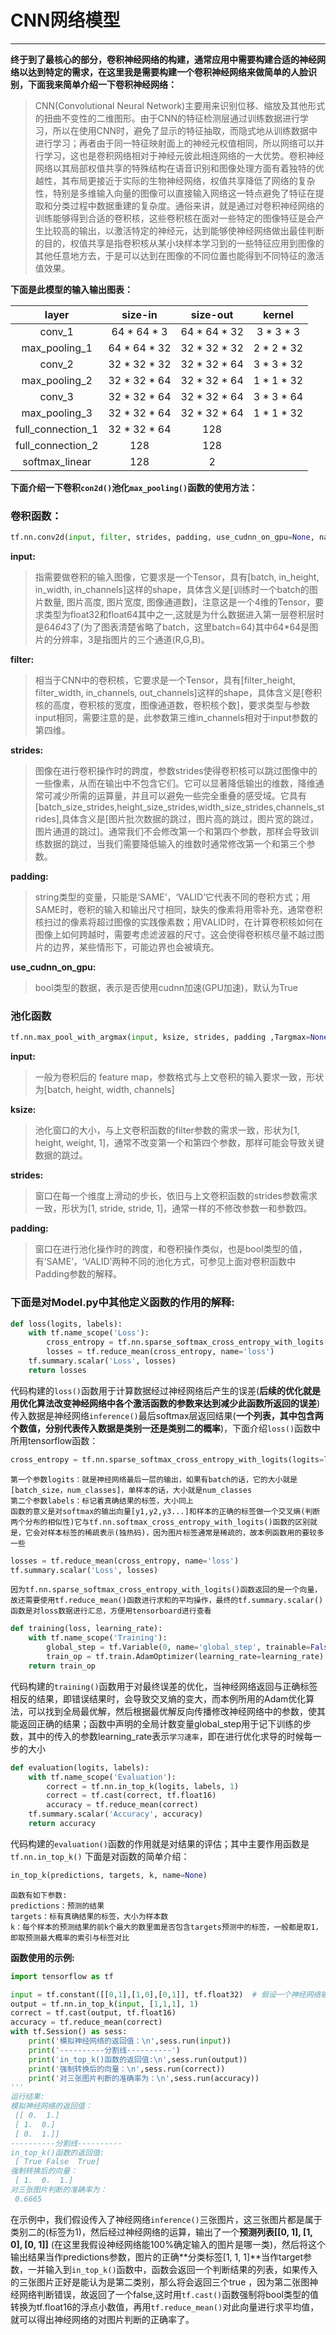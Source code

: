 ﻿# CNN网络模型



---

**终于到了最核心的部分，卷积神经网络的构建，通常应用中需要构建合适的神经网络以达到特定的需求，在这里我是需要构建一个卷积神经网络来做简单的人脸识别，下面我来简单介绍一下卷积神经网络：**
>CNN(Convolutional Neural Network)主要用来识别位移、缩放及其他形式的扭曲不变性的二维图形。由于CNN的特征检测层通过训练数据进行学习，所以在使用CNN时，避免了显示的特征抽取，而隐式地从训练数据中进行学习；再者由于同一特征映射面上的神经元权值相同，所以网络可以并行学习，这也是卷积网络相对于神经元彼此相连网络的一大优势。卷积神经网络以其局部权值共享的特殊结构在语音识别和图像处理方面有着独特的优越性，其布局更接近于实际的生物神经网络，权值共享降低了网络的复杂性，特别是多维输入向量的图像可以直接输入网络这一特点避免了特征在提取和分类过程中数据重建的复杂度。通俗来讲，就是通过对卷积神经网络的训练能够得到合适的卷积核，这些卷积核在面对一些特定的图像特征是会产生比较高的输出，以激活特定的神经元，达到能够使神经网络做出最佳判断的目的，权值共享是指卷积核从某小块样本学习到的一些特征应用到图像的其他任意地方去，于是可以达到在图像的不同位置也能得到不同特征的激活值效果。

**下面是此模型的输入输出图表：**

|layer|size-in|size-out|kernel|
|:-:|:-:|:-:|:-:|
|conv_1|64 * 64 * 3|64 * 64 * 32|3 * 3 * 3|
|max_pooling_1|64 * 64 * 32|32 * 32 * 32|2 * 2 * 32|
|conv_2|32 * 32 * 32|32 * 32 * 64|3 * 3 * 32|
|max_pooling_2|32 * 32 * 64|32 * 32 * 64|1 * 1 * 32|
|conv_3|32 * 32 * 64|32 * 32 * 64|3 * 3 * 64|
|max_pooling_3|32 * 32 * 64|32 * 32 * 64|1 * 1 * 32|
|full_connection_1|32 * 32 * 64|128||
|full_connection_2|128|128||
|softmax_linear|128|2||

**下面介绍一下卷积`con2d()`池化`max_pooling()`函数的使用方法：**

### 卷积函数：

```python
tf.nn.conv2d(input, filter, strides, padding, use_cudnn_on_gpu=None, name=None)
```

**input:**
>指需要做卷积的输入图像，它要求是一个Tensor，具有[batch, in_height, in_width, in_channels]这样的shape，具体含义是[训练时一个batch的图片数量, 图片高度, 图片宽度, 图像通道数]，注意这是一个4维的Tensor，要求类型为float32和float64其中之一,这就是为什么数据进入第一层卷积层时是64*64*3了(为了图表清楚省略了batch，这里batch=64)其中64*64是图片的分辨率，3是指图片的三个通道(R,G,B)。

**filter:**
>相当于CNN中的卷积核，它要求是一个Tensor，具有[filter_height, filter_width, in_channels, out_channels]这样的shape，具体含义是[卷积核的高度，卷积核的宽度，图像通道数，卷积核个数]，要求类型与参数input相同，需要注意的是，此参数第三维in_channels相对于input参数的第四维。

**strides:**
>图像在进行卷积操作时的跨度，参数strides使得卷积核可以跳过图像中的一些像素，从而在输出中不包含它们。它可以显著降低输出的维数，降维通常可减少所需的运算量，并且可以避免一些完全重叠的感受域。它具有[batch_size_strides,height_size_strides,width_size_strides,channels_strides],具体含义是[图片批次数据的跳过，图片高的跳过，图片宽的跳过，图片通道的跳过]。通常我们不会修改第一个和第四个参数，那样会导致训练数据的跳过，当我们需要降低输入的维数时通常修改第一个和第三个参数。

**padding:**
>string类型的变量，只能是‘SAME’，‘VALID’它代表不同的卷积方式；用SAME时，卷积的输入和输出尺寸相同，缺失的像素将用零补充，通常卷积核扫过的像素将超过图像的实践像素数；用VALID时，在计算卷积核如何在图像上如何跨越时，需要考虑滤波器的尺寸。这会使得卷积核尽量不越过图片的边界，某些情形下，可能边界也会被填充。

**use_cudnn_on_gpu:**
>bool类型的数据，表示是否使用cudnn加速(GPU加速)，默认为True

### 池化函数

```python
tf.nn.max_pool_with_argmax(input, ksize, strides, padding ,Targmax=None, name=None)
```
**input:**
>一般为卷积后的 feature map，参数格式与上文卷积的输入要求一致，形状为[batch, height, width, channels]

**ksize:**
>池化窗口的大小，与上文卷积函数的filter参数的需求一致，形状为[1, height, weight, 1]，通常不改变第一个和第四个参数，那样可能会导致关键数据的跳过。

**strides:**
>窗口在每一个维度上滑动的步长，依旧与上文卷积函数的strides参数需求一致，形状为[1, stride, stride, 1]，通常一样的不修改参数一和参数四。

**padding:**
>窗口在进行池化操作时的跨度，和卷积操作类似，也是bool类型的值，有‘SAME’，‘VALID’两种不同的池化方式，可参见上面对卷积函数中Padding参数的解释。

### 下面是对Model.py中其他定义函数的作用的解释:

```python
def loss(logits, labels):
    with tf.name_scope('Loss'):
        cross_entropy = tf.nn.sparse_softmax_cross_entropy_with_logits(logits=logits, labels=labels,name='c_entropy_per_example')
        losses = tf.reduce_mean(cross_entropy, name='loss')
    tf.summary.scalar('Loss', losses)
    return losses
```
代码构建的`loss()`函数用于计算数据经过神经网络后产生的误差(**后续的优化就是用优化算法改变神经网络中各个激活函数的参数来达到减少此函数所返回的误差**)传入数据是神经网络`inference()`最后softmax层返回结果(**一个列表，其中包含两个数值，分别代表传入数据是类别一还是类别二的概率**)，下面介绍`loss()`函数中所用tensorflow函数：

```python
cross_entropy = tf.nn.sparse_softmax_cross_entropy_with_logits(logits=logits, labels=labels,name='c_entropy_per_example')

```
    第一个参数logits：就是神经网络最后一层的输出，如果有batch的话，它的大小就是[batch_size，num_classes]，单样本的话，大小就是num_classes
    第二个参数labels：标记着真确结果的标签，大小同上
    函数的意义是对softmax的输出向量[y1,y2,y3...]和样本的正确的标签做一个交叉熵(判断两个分布的相似性)它与tf.nn.softmax_cross_entropy_with_logits()函数的区别就是，它会对样本标签的稀疏表示(独热码)，因为图片标签通常是稀疏的，故本例函数用的要较多一些
```python
losses = tf.reduce_mean(cross_entropy, name='loss')
tf.summary.scalar('Loss', losses)
```
    因为tf.nn.sparse_softmax_cross_entropy_with_logits()函数返回的是一个向量，故还需要使用tf.reduce_mean()函数进行求和的平均操作，最终的tf.summary.scalar()函数是对loss数据进行汇总，方便用tensorboard进行查看

```python
def training(loss, learning_rate):
    with tf.name_scope('Training'):
        global_step = tf.Variable(0, name='global_step', trainable=False)
        train_op = tf.train.AdamOptimizer(learning_rate=learning_rate).minimize(loss, global_step=global_step)
    return train_op
```

代码构建的`training()`函数用于对最终误差的优化，当神经网络返回与正确标签相反的结果，即错误结果时，会导致交叉熵的变大，而本例所用的Adam优化算法，可以找到全局最优解，然后根据最优解反向传播修改神经网络中的参数，使其能返回正确的结果；函数中声明的全局计数变量global_step用于记下训练的步数，其中的传入的参数learning_rate表示`学习速率`，即在进行优化求导的时候每一步的大小

```python
def evaluation(logits, labels):
    with tf.name_scope('Evaluation'):
        correct = tf.nn.in_top_k(logits, labels, 1)
        correct = tf.cast(correct, tf.float16)
        accuracy = tf.reduce_mean(correct)
    tf.summary.scalar('Accuracy', accuracy)
    return accuracy
```
代码构建的`evaluation()`函数的作用就是对结果的评估；其中主要作用函数是`tf.nn.in_top_k()` 下面是对函数的简单介绍：

```python
in_top_k(predictions, targets, k, name=None)
```
    函数有如下参数:
    predictions：预测的结果
    targets：标有真确结果的标签，大小为样本数
    k：每个样本的预测结果的前k个最大的数里面是否包含targets预测中的标签，一般都是取1，即取预测最大概率的索引与标签对比
**函数使用的示例:**
```python
import tensorflow as tf

input = tf.constant([[0,1],[1,0],[0,1]], tf.float32)  # 假设一个神经网络输出的结果
output = tf.nn.in_top_k(input, [1,1,1], 1)
correct = tf.cast(output, tf.float16)
accuracy = tf.reduce_mean(correct)
with tf.Session() as sess:
    print('模拟神经网络的返回值：\n',sess.run(input))
    print('----------分割线----------')
    print('in_top_k()函数的返回值:\n',sess.run(output))
    print('强制转换后的向量：\n',sess.run(correct))
    print('对三张图片判断的准确率为：\n',sess.run(accuracy))
'''
运行结果:
模拟神经网络的返回值：
 [[ 0.  1.]
 [ 1.  0.]
 [ 0.  1.]]
----------分割线----------
in_top_k()函数的返回值:
 [ True False  True]
强制转换后的向量：
 [ 1.  0.  1.]
对三张图片判断的准确率为：
 0.6665
```

在示例中，我们假设传入了神经网络`inference()`三张图片，这三张图片都是属于类别二的(标签为1)，然后经过神经网络的运算，输出了一个**预测列表[[0, 1], [1, 0], [0, 1]]** (在这里我假设神经网络能100%确定输入的图片是哪一类)，然后将这个输出结果当作predictions参数，图片的正确**分类标签[1, 1, 1]**当作target参数，一并输入到`in_top_k()`函数中，函数会返回一个判断结果的列表，如果传入的三张图片正好是能认为是第二类别，那么将会返回三个true ，因为第二张图神经网络判断错误，故返回了一个false,这时用`tf.cast()`函数强制将bool类型的值转换为tf.float16的浮点小数值，再用`tf.reduce_mean()`对此向量进行求平均值，就可以得出神经网络的对图片判断的正确率了。
